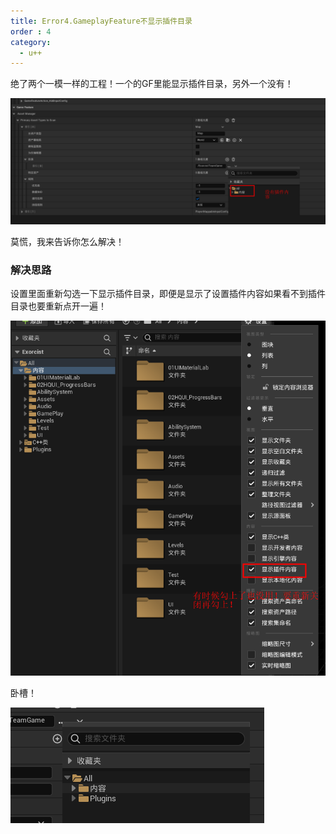 ```yaml
---
title: Error4.GameplayFeature不显示插件目录
order : 4
category:
  - u++
---
```



<ChatMessage avatar="../../assets/emoji/kclr.png" :avatarWidth="40">
绝了两个一模一样的工程！一个的GF里能显示插件目录，另外一个没有！
</ChatMessage>

![](..%2Fassets%2Fwithoutplugin.png)

<ChatMessage avatar="../../assets/emoji/dsyj.png" :avatarWidth="40" alignLeft>
莫慌，我来告诉你怎么解决！
</ChatMessage>

### 解决思路

<ChatMessage avatar="../../assets/emoji/bqb (2).png" :avatarWidth="40" alignLeft>
设置里面重新勾选一下显示插件目录，即便是显示了设置插件内容如果看不到插件目录也要重新点开一遍！
</ChatMessage>

![](..%2Fassets%2Fkdiefc.png)

<ChatMessage avatar="../../assets/emoji/bqb (6).png" :avatarWidth="40">
卧槽！
</ChatMessage>

![](..%2Fassets%2Fperfect.png)